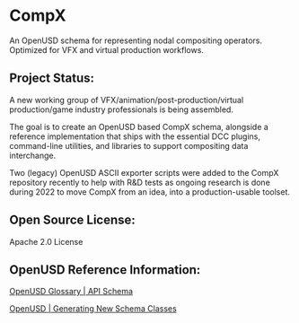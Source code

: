 # CompX

An OpenUSD schema for representing nodal compositing operators. Optimized for VFX and virtual production workflows.

## Project Status:

A new working group of VFX/animation/post-production/virtual production/game industry professionals is being assembled.

The goal is to create an OpenUSD based CompX schema, alongside a reference implementation that ships with the essential DCC plugins, command-line utilities, and libraries to support compositing data interchange.

Two (legacy) OpenUSD ASCII exporter scripts were added to the CompX repository recently to help with R&D tests as ongoing research is done during 2022 to move CompX from an idea, into a production-usable toolset.

## Open Source License:

Apache 2.0 License

## OpenUSD Reference Information:

[OpenUSD Glossary | API Schema](https://graphics.pixar.com/usd/docs/USD-Glossary.html#USDGlossary-APISchema)

[OpenUSD | Generating New Schema Classes](https://graphics.pixar.com/usd/docs/Generating-New-Schema-Classes.html)
